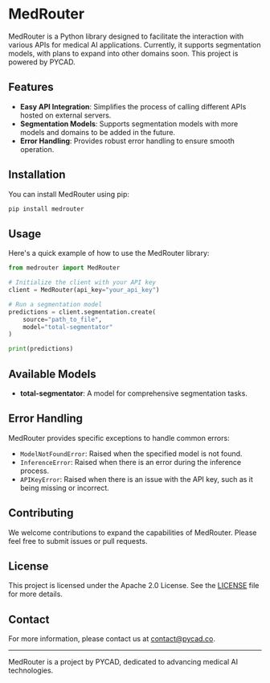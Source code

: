 # MedRouter

MedRouter is a Python library designed to facilitate the interaction with various APIs for medical AI applications. Currently, it supports segmentation models, with plans to expand into other domains soon. This project is powered by PYCAD.

## Features

- **Easy API Integration**: Simplifies the process of calling different APIs hosted on external servers.
- **Segmentation Models**: Supports segmentation models with more models and domains to be added in the future.
- **Error Handling**: Provides robust error handling to ensure smooth operation.

## Installation

You can install MedRouter using pip:
```bash
pip install medrouter
```

## Usage

Here's a quick example of how to use the MedRouter library:
```python
from medrouter import MedRouter

# Initialize the client with your API key
client = MedRouter(api_key="your_api_key")

# Run a segmentation model
predictions = client.segmentation.create(
    source="path_to_file",
    model="total-segmentator"
)

print(predictions)
```

## Available Models

- **total-segmentator**: A model for comprehensive segmentation tasks.

## Error Handling

MedRouter provides specific exceptions to handle common errors:

- `ModelNotFoundError`: Raised when the specified model is not found.
- `InferenceError`: Raised when there is an error during the inference process.
- `APIKeyError`: Raised when there is an issue with the API key, such as it being missing or incorrect.

## Contributing

We welcome contributions to expand the capabilities of MedRouter. Please feel free to submit issues or pull requests.

## License

This project is licensed under the Apache 2.0 License. See the [LICENSE](LICENSE) file for more details.

## Contact

For more information, please contact us at [contact@pycad.co](mailto:contact@pycad.co).

---

MedRouter is a project by PYCAD, dedicated to advancing medical AI technologies.